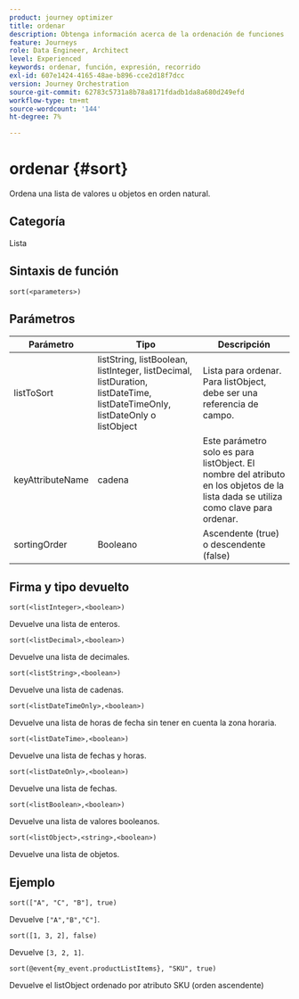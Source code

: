 ```yaml
---
product: journey optimizer
title: ordenar
description: Obtenga información acerca de la ordenación de funciones
feature: Journeys
role: Data Engineer, Architect
level: Experienced
keywords: ordenar, función, expresión, recorrido
exl-id: 607e1424-4165-48ae-b896-cce2d18f7dcc
version: Journey Orchestration
source-git-commit: 62783c5731a8b78a8171fdadb1da8a680d249efd
workflow-type: tm+mt
source-wordcount: '144'
ht-degree: 7%

---
```


# ordenar {#sort}

Ordena una lista de valores u objetos en orden natural.

## Categoría

Lista

## Sintaxis de función

`sort(<parameters>)`

## Parámetros

| Parámetro | Tipo | Descripción |
|-----------|------------------|------------------|
| listToSort | listString, listBoolean, listInteger, listDecimal, listDuration, listDateTime, listDateTimeOnly, listDateOnly o listObject | Lista para ordenar. Para listObject, debe ser una referencia de campo. |
| keyAttributeName | cadena | Este parámetro solo es para listObject. El nombre del atributo en los objetos de la lista dada se utiliza como clave para ordenar. |
| sortingOrder | Booleano | Ascendente (true) o descendente (false) |

## Firma y tipo devuelto

`sort(<listInteger>,<boolean>)`

Devuelve una lista de enteros.

`sort(<listDecimal>,<boolean>)`

Devuelve una lista de decimales.

`sort(<listString>,<boolean>)`

Devuelve una lista de cadenas.

`sort(<listDateTimeOnly>,<boolean>)`

Devuelve una lista de horas de fecha sin tener en cuenta la zona horaria.

`sort(<listDateTime>,<boolean>)`

Devuelve una lista de fechas y horas.

`sort(<listDateOnly>,<boolean>)`

Devuelve una lista de fechas.

`sort(<listBoolean>,<boolean>)`

Devuelve una lista de valores booleanos.

`sort(<listObject>,<string>,<boolean>)`

Devuelve una lista de objetos.

## Ejemplo

`sort(["A", "C", "B"], true)`

Devuelve `["A","B","C"]`.

`sort([1, 3, 2], false)`

Devuelve `[3, 2, 1]`.

`sort(@event{my_event.productListItems}, "SKU", true)`

Devuelve el listObject ordenado por atributo SKU (orden ascendente)

